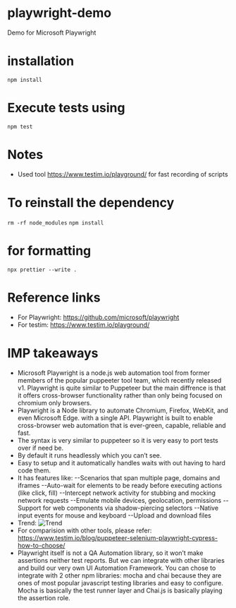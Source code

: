 # playwright-demo

Demo for Microsoft Playwright

# installation

`npm install`

# Execute tests using

`npm test`

# Notes

- Used tool https://www.testim.io/playground/ for fast recording of scripts

# To reinstall the dependency

`rm -rf node_modules`
`npm install`

# for formatting 
`npx prettier --write .`

# Reference links

- For Playwright: https://github.com/microsoft/playwright
- For testim: https://www.testim.io/playground/

# IMP takeaways

- Microsoft Playwright is a node.js web automation tool from former members of the popular puppeeter tool team, which recently released v1. Playwright is quite similar to Puppeteer but the main diffrence is that it offers cross-browser functionality rather than only being focused on chromium only browsers.
- Playwright is a Node library to automate Chromium, Firefox, WebKit, and even Microsoft Edge. with a single API. Playwright is built to enable cross-browser web automation that is ever-green, capable, reliable and fast.
- The syntax is very similar to puppeteer so it is very easy to port tests over if need be.
- By default it runs headlessly which you can’t see.
- Easy to setup and it automatically handles waits with out having to hard code them.
- It has features like:
  --Scenarios that span multiple page, domains and iframes
  --Auto-wait for elements to be ready before executing actions (like click, fill)
  --Intercept network activity for stubbing and mocking network requests
  --Emulate mobile devices, geolocation, permissions
  --Support for web components via shadow-piercing selectors
  --Native input events for mouse and keyboard
  --Upload and download files
- Trend:
  ![Trend](https://playwright.tech/blog/what-is-playwright/star-history-playwright.png)
- For comparision with other tools, please refer:
  https://www.testim.io/blog/puppeteer-selenium-playwright-cypress-how-to-choose/
- Playwright itself is not a QA Automation library, so it won’t make assertions neither test reports.
  But we can integrate with other libraries and build our very own UI Automation Framework.
  You can chose to integrate with 2 other npm libraries: mocha and chai because they are ones of most popular javascript
  testing libraries and easy to configure. Mocha is basically the test runner layer and Chai.js is basically playing the assertion role.
